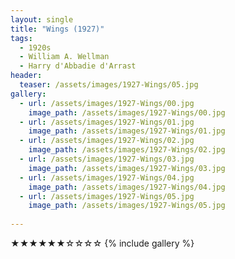 ```yaml
---
layout: single
title: "Wings (1927)"
tags:
  - 1920s 
  - William A. Wellman
  - Harry d'Abbadie d'Arrast
header:
  teaser: /assets/images/1927-Wings/05.jpg
gallery:
  - url: /assets/images/1927-Wings/00.jpg
    image_path: /assets/images/1927-Wings/00.jpg  
  - url: /assets/images/1927-Wings/01.jpg
    image_path: /assets/images/1927-Wings/01.jpg
  - url: /assets/images/1927-Wings/02.jpg
    image_path: /assets/images/1927-Wings/02.jpg
  - url: /assets/images/1927-Wings/03.jpg
    image_path: /assets/images/1927-Wings/03.jpg
  - url: /assets/images/1927-Wings/04.jpg
    image_path: /assets/images/1927-Wings/04.jpg
  - url: /assets/images/1927-Wings/05.jpg
    image_path: /assets/images/1927-Wings/05.jpg
  
---
```

★★★★★★☆☆☆☆
{% include gallery %}
